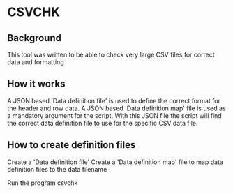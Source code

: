 # CSVCHK 

## Background

This tool was written to be able to check very large CSV files for correct data and formatting

## How it works

A JSON based 'Data definition file'  is used to define the correct format for the header and row data.
A JSON based 'Data definition map' file is used as a mandatory argument for the script. 
With this JSON file the script will find the correct data definition file to use for the specific CSV data file.
   
## How to create definition files

Create a 'Data definition file'
Create a 'Data definition map' file to map  data definition files to the data filename

Run the program csvchk <data definition map file> <CSV file>


 
